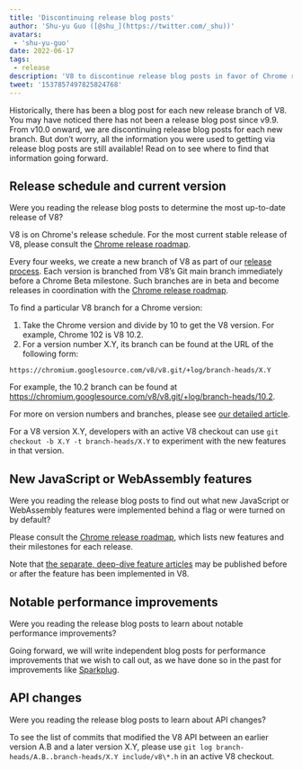```yaml
---
title: 'Discontinuing release blog posts'
author: 'Shu-yu Guo ([@shu_](https://twitter.com/_shu))'
avatars:
 - 'shu-yu-guo'
date: 2022-06-17
tags:
 - release
description: 'V8 to discontinue release blog posts in favor of Chrome release schedule and feature blog posts.'
tweet: '1537857497825824768'
---
```


Historically, there has been a blog post for each new release branch of V8. You may have noticed there has not been a release blog post since v9.9. From v10.0 onward, we are discontinuing release blog posts for each new branch. But don’t worry, all the information you were used to getting via release blog posts are still available! Read on to see where to find that information going forward.

## Release schedule and current version

Were you reading the release blog posts to determine the most up-to-date release of V8?

V8 is on Chrome's release schedule. For the most current stable release of V8, please consult the [Chrome release roadmap](https://chromestatus.com/roadmap).

Every four weeks, we create a new branch of V8 as part of our [release process](https://v8.dev/docs/release-process). Each version is branched from V8’s Git main branch immediately before a Chrome Beta milestone. Such branches are in beta and become releases in coordination with the [Chrome release roadmap](https://chromestatus.com/roadmap).

To find a particular V8 branch for a Chrome version:

1. Take the Chrome version and divide by 10 to get the V8 version. For example, Chrome 102 is V8 10.2.
1. For a version number X.Y, its branch can be found at the URL of the following form:

```
https://chromium.googlesource.com/v8/v8.git/+log/branch-heads/X.Y
```

For example, the 10.2 branch can be found at https://chromium.googlesource.com/v8/v8.git/+log/branch-heads/10.2.

For more on version numbers and branches, please see [our detailed article](https://v8.dev/docs/version-numbers).

For a V8 version X.Y, developers with an active V8 checkout can use `git checkout -b X.Y -t branch-heads/X.Y` to experiment with the new features in that version.

## New JavaScript or WebAssembly features

Were you reading the release blog posts to find out what new JavaScript or WebAssembly features were implemented behind a flag or were turned on by default?

Please consult the [Chrome release roadmap](https://chromestatus.com/roadmap), which lists new features and their milestones for each release.

Note that [the separate, deep-dive feature articles](/features) may be published before or after the feature has been implemented in V8.

## Notable performance improvements

Were you reading the release blog posts to learn about notable performance improvements?

Going forward, we will write independent blog posts for performance improvements that we wish to call out, as we have done so in the past for improvements like [Sparkplug](https://v8.dev/blog/sparkplug).

## API changes

Were you reading the release blog posts to learn about API changes?

To see the list of commits that modified the V8 API between an earlier version A.B and a later version X.Y, please use `git log branch-heads/A.B..branch-heads/X.Y include/v8\*.h` in an active V8 checkout.
